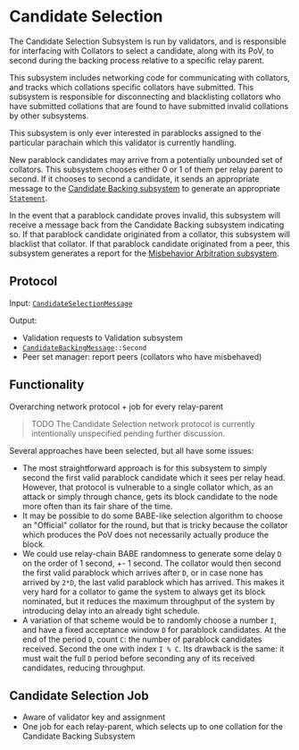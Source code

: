 # Candidate Selection

The Candidate Selection Subsystem is run by validators, and is responsible for interfacing with Collators to select a candidate, along with its PoV, to second during the backing process relative to a specific relay parent.

This subsystem includes networking code for communicating with collators, and tracks which collations specific collators have submitted. This subsystem is responsible for disconnecting and blacklisting collators who have submitted collations that are found to have submitted invalid collations by other subsystems.

This subsystem is only ever interested in parablocks assigned to the particular parachain which this validator is currently handling.

New parablock candidates may arrive from a potentially unbounded set of collators. This subsystem chooses either 0 or 1 of them per relay parent to second. If it chooses to second a candidate, it sends an appropriate message to the [Candidate Backing subsystem](candidate-backing.html) to generate an appropriate [`Statement`](../../types/backing.html#statement-type).

In the event that a parablock candidate proves invalid, this subsystem will receive a message back from the Candidate Backing subsystem indicating so. If that parablock candidate originated from a collator, this subsystem will blacklist that collator. If that parablock candidate originated from a peer, this subsystem generates a report for the [Misbehavior Arbitration subsystem](../utility/misbehavior-arbitration.html).

## Protocol

Input: [`CandidateSelectionMessage`](../../types/overseer-protocol#candidate-selection-message)

Output:

- Validation requests to Validation subsystem
- [`CandidateBackingMessage`](../../types/overseer-protocol.html#candidate-backing-message)`::Second`
- Peer set manager: report peers (collators who have misbehaved)

## Functionality

Overarching network protocol + job for every relay-parent

> TODO The Candidate Selection network protocol is currently intentionally unspecified pending further discussion.

Several approaches have been selected, but all have some issues:

- The most straightforward approach is for this subsystem to simply second the first valid parablock candidate which it sees per relay head. However, that protocol is vulnerable to a single collator which, as an attack or simply through chance, gets its block candidate to the node more often than its fair share of the time.
- It may be possible to do some BABE-like selection algorithm to choose an "Official" collator for the round, but that is tricky because the collator which produces the PoV does not necessarily actually produce the block.
- We could use relay-chain BABE randomness to generate some delay `D` on the order of 1 second, +- 1 second. The collator would then second the first valid parablock which arrives after `D`, or in case none has arrived by `2*D`, the last valid parablock which has arrived. This makes it very hard for a collator to game the system to always get its block nominated, but it reduces the maximum throughput of the system by introducing delay into an already tight schedule.
- A variation of that scheme would be to randomly choose a number `I`, and have a fixed acceptance window `D` for parablock candidates. At the end of the period `D`, count `C`: the number of parablock candidates received. Second the one with index `I % C`. Its drawback is the same: it must wait the full `D` period before seconding any of its received candidates, reducing throughput.

## Candidate Selection Job

- Aware of validator key and assignment
- One job for each relay-parent, which selects up to one collation for the Candidate Backing Subsystem
